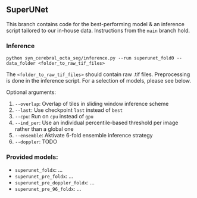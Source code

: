 ## SuperUNet

This branch contains code for the best-performing model & an inference script tailored to our in-house data. Instructions from the `main` branch hold.

### Inference

    python syn_cerebral_octa_seg/inference.py --run superunet_fold0 --data_folder <folder_to_raw_tif_files>

The `<folder_to_raw_tif_files>` should contain raw .tif files. Preprocessing is done in the inference script.
For a selection of models, please see below.

Optional arguments: 

1. `--overlap`: Overlap of tiles in sliding window inference scheme
2. `--last`: Use checkpoint `last` instead of `best`
3. `--cpu`: Run on `cpu` instead of `gpu`
4. `--ind_per`: Use an individual percentile-based threshold per image rather than a global one
5. `--ensemble`: Aktivate 6-fold ensemble inference strategy
5. `--doppler`: TODO

### Provided models:

- `superunet_foldx`: ...
- `superunet_pre_foldx`: ...
- `superunet_pre_doppler_foldx`: ...
- `superunet_pre_96_foldx`: ...